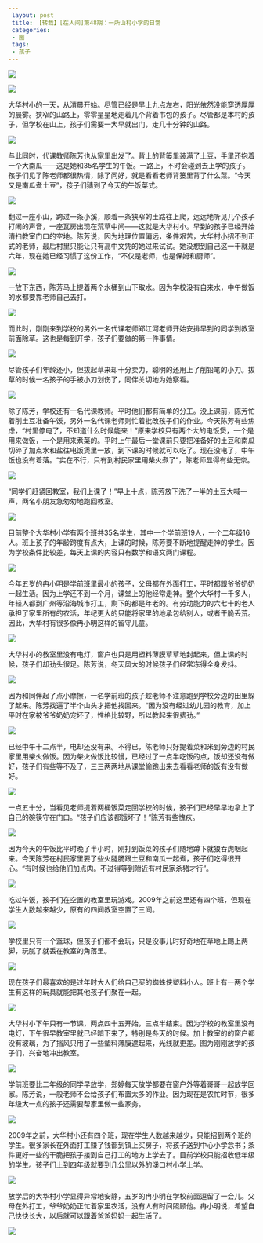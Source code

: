 ```yaml
---
 layout: post
 title: 【转载】[在人间]第48期：一所山村小学的日常
 categories:
 - 图
 tags:
 - 孩子
---
```


![](https://jerkwin.github.io/pic/山村小学_01.jpg)

![](https://jerkwin.github.io/pic/山村小学_02.jpg)

大华村小的一天，从清晨开始。尽管已经是早上九点左右，阳光依然没能穿透厚厚的晨雾。狭窄的山路上，零零星星地走着几个背着书包的孩子。尽管都是本村的孩子，但学校在山上，孩子们需要一大早就出门，走几十分钟的山路。

![](https://jerkwin.github.io/pic/山村小学_03.jpg)

与此同时，代课教师陈芳也从家里出发了。背上的背篓里装满了土豆，手里还抱着一个大南瓜——这是她和35名学生的午饭。一路上，不时会碰到去上学的孩子。孩子们见了陈老师都很热情，除了问好，就是看看老师背篓里背了什么菜。“今天又是南瓜煮土豆”，孩子们猜到了今天的午饭菜式。

![](https://jerkwin.github.io/pic/山村小学_04.jpg)

翻过一座小山，跨过一条小溪，顺着一条狭窄的土路往上爬，远远地听见几个孩子打闹的声音，一座瓦房出现在荒草中间——这就是大华村小。早到的孩子已经开始清扫教室门口的空地。陈芳说，因为地理位置偏远，条件艰苦，大华村小招不到正式的老师，最后村里只能让只有高中文凭的她过来试试。她没想到自己这一干就是六年，现在她已经习惯了这份工作，“不仅是老师，也是保姆和厨师”。

![](https://jerkwin.github.io/pic/山村小学_05.jpg)

一放下东西，陈芳马上提着两个水桶到山下取水。因为学校没有自来水，中午做饭的水都要靠老师自己去打。

![](https://jerkwin.github.io/pic/山村小学_06.jpg)

而此时，刚刚来到学校的另外一名代课老师郑江河老师开始安排早到的同学到教室前面除草。这也是每到开学，孩子们要做的第一件事情。

![](https://jerkwin.github.io/pic/山村小学_07.jpg)

尽管孩子们年龄还小，但拔起草来却十分卖力，聪明的还用上了削铅笔的小刀。拔草的时候一名孩子的手被小刀划伤了，同伴关切地为她察看。

![](https://jerkwin.github.io/pic/山村小学_08.jpg)

除了陈芳，学校还有一名代课教师。平时他们都有简单的分工。没上课前，陈芳忙着削土豆准备午饭，另外一名代课老师则忙着批改孩子们的作业。今天陈芳有些焦虑，“村里停电了，不知道什么时候能来！”原来学校只有两个大的电饭煲，一个是用来做饭，一个是用来煮菜的。平时上午最后一堂课前只要把准备好的土豆和南瓜切碎了加点水和盐往电饭煲里一放，到下课的时候就可以吃了。现在没电了，中午饭也没有着落。“实在不行，只有到村民家里用柴火煮了”，陈老师显得有些无奈。

![](https://jerkwin.github.io/pic/山村小学_09.jpg)

“同学们赶紧回教室，我们上课了！”早上十点，陈芳放下洗了一半的土豆大喊一声，两名小朋友急匆匆地跑回教室。

![](https://jerkwin.github.io/pic/山村小学_10.jpg)

目前整个大华村小学有两个班共35名学生，其中一个学前班19人，一个二年级16人。班上孩子的年龄跨度有点大，上课的时候，陈芳要不断地提醒走神的学生。因为学校条件比较差，每天上课的内容只有数学和语文两门课程。

![](https://jerkwin.github.io/pic/山村小学_11.jpg)

今年五岁的冉小明是学前班里最小的孩子，父母都在外面打工，平时都跟爷爷奶奶一起生活。因为上学还不到一个月，课堂上的他经常走神。整个大华村一千多人，年轻人都到广州等沿海城市打工，剩下的都是年老的。有劳动能力的六七十的老人承担了家里所有的农活，年纪更大的只能将家里的地承包给别人，或者干脆丢荒。因此，大华村有很多像冉小明这样的留守儿童。

![](https://jerkwin.github.io/pic/山村小学_12.jpg)

大华村小的教室里没有电灯，窗户也只是用塑料薄膜草草地封起来，但上课的时候，孩子们却劲头很足。陈芳说，冬天风大的时候孩子们经常冻得全身发抖。

![](https://jerkwin.github.io/pic/山村小学_13.jpg)

因为和同伴起了点小摩擦，一名学前班的孩子趁老师不注意跑到学校旁边的田里躲了起来。陈芳找遍了半个山头才把他找回来。“因为没有经过幼儿园的教育，加上平时在家被爷爷奶奶宠坏了，性格比较野，所以教起来很费劲。”

![](https://jerkwin.github.io/pic/山村小学_14.jpg)

已经中午十二点半，电却还没有来。不得已，陈老师只好提着菜和米到旁边的村民家里用柴火做饭。因为柴火做饭比较慢，已经过了一点半吃饭的点，饭却还没有做好，孩子们有些等不及了，三三两两地从课堂偷跑出来去看看老师的饭有没有做好。

![](https://jerkwin.github.io/pic/山村小学_15.jpg)

一点五十分，当看见老师提着两桶饭菜走回学校的时候，孩子们已经早早地拿上了自己的碗筷守在门口。“孩子们应该都饿坏了！”陈芳有些愧疚。

![](https://jerkwin.github.io/pic/山村小学_16.jpg)

因为今天的午饭比平时晚了半小时，刚打到饭菜的孩子们随地蹲下就狼吞虎咽起来。今天陈芳在村民家里要了些火腿肠跟土豆和南瓜一起煮，孩子们吃得很开心。“有时候也给他们加点肉。不过得等到附近有村民家杀猪才行”。

![](https://jerkwin.github.io/pic/山村小学_17.jpg)

吃过午饭，孩子们在空置的教室里玩游戏。2009年之前这里还有四个班，但现在学生人数越来越少，原有的四间教室空置了三间。

![](https://jerkwin.github.io/pic/山村小学_18.jpg)

学校里只有一个篮球，但孩子们都不会玩，只是没事儿时好奇地在草地上踢上两脚，玩腻了就丢在教室的角落里。

![](https://jerkwin.github.io/pic/山村小学_19.jpg)

现在孩子们最喜欢的是过年时大人们给自己买的蜘蛛侠塑料小人。班上有一两个学生有这样的玩具就能把其他孩子们聚在一起。

![](https://jerkwin.github.io/pic/山村小学_20.jpg)

大华村小下午只有一节课，两点四十五开始，三点半结束。因为学校的教室里没有电灯，下午很早教室里就已经暗下来了，特别是冬天的时候。加上教室的的窗户都没有玻璃，为了挡风只用了一些塑料薄膜遮起来，光线就更差。图为刚刚放学的孩子们，兴奋地冲出教室。

![](https://jerkwin.github.io/pic/山村小学_21.jpg)

学前班要比二年级的同学早放学，郑婷每天放学都要在窗户外等着哥哥一起放学回家。陈芳说，一般老师不会给孩子们布置太多的作业。因为现在是农忙时节，很多年级大一点的孩子还需要帮家里做一些家务。

![](https://jerkwin.github.io/pic/山村小学_22.jpg)

2009年之前，大华村小还有四个班，现在学生人数越来越少，只能招到两个班的学生。很多家长在外面打工赚了钱都到镇上买房子，将孩子送到中心小学念书；条件更好一些的干脆把孩子接到自己打工的地方上学去了。目前学校只能招收低年级的学生。孩子们上到四年级就要到几公里以外的溪口村小学上学。

![](https://jerkwin.github.io/pic/山村小学_23.jpg)

放学后的大华村小学显得异常地安静，五岁的冉小明在学校前面逗留了一会儿。父母在外打工，爷爷奶奶正忙着家里农活，没有人有时间照顾他。冉小明说，希望自己快快长大，以后就可以跟着爸爸妈妈一起生活了。

![](https://jerkwin.github.io/pic/山村小学_24.gif)
